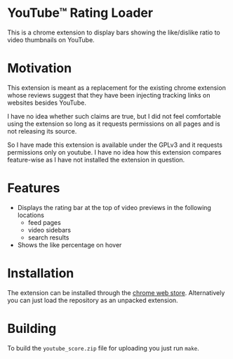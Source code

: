 # YouTube™ Rating Loader

This is a chrome extension to display bars showing the like/dislike ratio to video thumbnails on YouTube.

# Motivation

This extension is meant as a replacement for the existing chrome extension whose reviews suggest that they have been injecting tracking links on websites besides YouTube.

I have no idea whether such claims are true, but I did not feel comfortable using the extension so long as it requests permissions on all pages and is not releasing its source.

So I have made this extension is available under the GPLv3 and it requests permissions only on youtube. I have no idea how this extension compares feature-wise as I have not installed the extension in question.

# Features

* Displays the rating bar at the top of video previews in the following locations
  * feed pages
  * video sidebars
  * search results
* Shows the like percentage on hover

# Installation

The extension can be installed through the [chrome web store](https://chrome.google.com/webstore/detail/youtube-rating-loader/klbndepaecfpfbmoecedmofogihhlpbm). Alternatively you can just load the repository as an unpacked extension.

# Building

To build the `youtube_score.zip` file for uploading you just run `make`.
